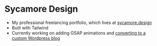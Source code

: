 # Sycamore Design

- My professional freelancing portfolio, which lives at [sycamore.design](sycamore.design)
- Built with Tailwind 
- Currently working on adding GSAP animations and [converting to a custom Wordpress blog](https://github.com/samuelsycamore/portfolio-wordpress-rebuild)